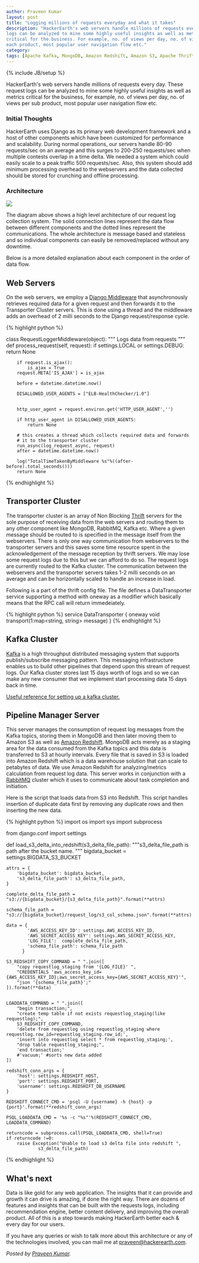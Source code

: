 ```yaml
---
author: Praveen Kumar
layout: post
title: "Logging millions of requests everyday and what it takes"
description: "HackerEarth's web servers handle millions of requests every day. These request
logs can be analyzed to mine some highly useful insights as well as metrics
critical for the business. For example, no. of views per day, no. of views for
each product, most popular user navigation flow etc."
category:
tags: [Apache Kafka, MongoDB, Amazon Redshift, Amazon S3, Apache Thrift]
---
```

{% include JB/setup %}


HackerEarth's web servers handle millions of requests every day. These request
logs can be analyzed to mine some highly useful insights as well as metrics
critical for the business, for example, no. of views per day, no. of views per
sub product, most popular user navigation flow etc.

### Initial Thoughts ###

HackerEarth uses Django as its primary web development framework and a host of
other components which have been customized for performance and scalability.
During normal operations, our servers handle 80-90 requests/sec on an average
and this  surges to 200-250 requests/sec when multiple contests overlap in a
time delta. We needed a system which could easily scale to a peak traffic
 500 requests/sec. Also, this system should add
minimum processing overhead to the webservers and the data collected should be
stored for crunching and offline processing.

### Architecture ###
<img src="/images/logging_architecture.png"/>

The diagram above shows a high level architecture of our request log
collection system. The solid connection lines represent the data flow between
different components and the dotted lines represent the communications. The
whole architecture is message based and stateless and so individual components
can easily be removed/replaced without any downtime.


Below is a more detailed explanation about each component in the order of data
flow.

## Web Servers ##

On the web servers, we employ a [Django Middleware](https://docs.djangoproject.com/en/1.7/topics/http/middleware/) that asynchronously retrieves
required data for a given request and then forwards it to the Transporter
Cluster servers. This is done using a thread and the middleware adds an
overhead of 2 milli seconds to the Django request/response cycle.

{% highlight python %}

class RequestLoggerMiddleware(object):
    """
    Logs data from requests
    """
    def process_request(self, request):
        if settings.LOCAL or settings.DEBUG:
            return None

        if request.is_ajax():
            is_ajax = True
        request.META['IS_AJAX'] = is_ajax

        before = datetime.datetime.now()

        DISALLOWED_USER_AGENTS = ["ELB-HealthChecker/1.0"]


        http_user_agent = request.environ.get('HTTP_USER_AGENT','')

        if http_user_agent in DISALLOWED_USER_AGENTS:
            return None

        # this creates a thread which collects required data and forwards
        # it to the transporter cluster
        run_async(log_request_async, request)
        after = datetime.datetime.now()

        log("TotalTimeTakenByMiddleware %s"%((after-before).total_seconds()))
        return None
{% endhighlight %}

## Transporter Cluster ##

The transporter cluster is an array of Non Blocking [Thrift](https://thrift.apache.org/) servers for the sole purpose of receiving data from the web servers and routing them to any other component like MongoDB, RabbitMQ, Kafka etc. Where a given message should be routed to is specified in the message itself from the webservers. There is only one way communication from webservers to the transporter servers and this saves some time resource spent in the acknowledgement of the message reception by thrift servers. We may lose some request logs due to this but we can afford to do so. The request logs are currently routed to the Kafka cluster.
       The communication between the webservers and the transporter servers takes 1-2 milli seconds on an average and can be horizontally scaled to handle an increase in load.

Following is a part of the thrift config file. The file defines a DataTransporter service supporting a method with oneway as a modifier which basically means that the RPC call will return immedeiately.

{% highlight python %}
service DataTransporter {
    oneway void transport(1:map<string, string> message)
}
{% endhighlight %}

## Kafka Cluster ##

[Kafka](http://kafka.apache.org/) is a high throughput distributed messaging system that supports publish/subscribe messaging pattern. This messaging infrastructure enables us to build other pipelines that depend upon this stream of request logs. Our Kafka cluster stores last 15 days worth of logs and so we can make any new consumer that we implement start processing data 15 days back in time.

[Useful reference for setting up a kafka cluster.](http://www.michael-noll.com/blog/2013/03/13/running-a-multi-broker-apache-kafka-cluster-on-a-single-node/)


## Pipeline Manager Server ##

This server manages the consumption of request log messages from the Kafka topics, storing them in MongoDB and then later moving them to Amazon S3 as well as [Amazon Redshift](http://aws.amazon.com/redshift/).
      MongoDB acts merely as a staging area for the data consumed from the Kafka topics and this data is transferred to S3 at hourly intervals. Every file that is saved in S3 is loaded into Amazon Redshift which is a data warehouse solution that can scale to petabytes of data. We use Amazon Redshift for analyzing/metrics calculation from request log data.
    This server works in conjunction with a [RabbitMQ](http://www.rabbitmq.com/) cluster which it uses to communicate about task completion and initiation.

Here is the script that loads data from S3 into Redshift. This script handles insertion of duplicate data first by removing any duplicate rows and then inserting the new data.

{% highlight python %}
import os
import sys
import subprocess

from django.conf import settings


def load_s3_delta_into_redshift(s3_delta_file_path):
    """s3_delta_file_path is path after the bucket
    name.
    """
    bigdata_bucket = settings.BIGDATA_S3_BUCKET

    attrs = {
        'bigdata_bucket': bigdata_bucket,
        's3_delta_file_path': s3_delta_file_path,
    }

    complete_delta_file_path = "s3://{bigdata_bucket}/{s3_delta_file_path}".format(**attrs)

    schema_file_path = "s3://{bigdata_bucket}/request_log/s3_col_schema.json".format(**attrs)

    data = {
            'AWS_ACCESS_KEY_ID': settings.AWS_ACCESS_KEY_ID,
            'AWS_SECRET_ACCESS_KEY': settings.AWS_SECRET_ACCESS_KEY,
            'LOG_FILE':  complete_delta_file_path,
            'schema_file_path': schema_file_path
          }

    S3_REDSHIFT_COPY_COMMAND = " ".join([
        "copy requestlog_staging from '{LOG_FILE}' ",
        "CREDENTIALS 'aws_access_key_id={AWS_ACCESS_KEY_ID};aws_secret_access_key={AWS_SECRET_ACCESS_KEY}'",
        "json '{schema_file_path}';"
    ]).format(**data)


    LOADDATA_COMMAND = " ".join([
        "begin transaction;",
        "create temp table if not exists requestlog_staging(like requestlog);",
        S3_REDSHIFT_COPY_COMMAND,
        'delete from requestlog using requestlog_staging where requestlog.row_id=requestlog_staging.row_id;',
        'insert into requestlog select * from requestlog_staging;',
        "drop table requestlog_staging;",
        'end transaction;'
        #'vacuum;' #sorts new data added
    ])

    redshift_conn_args = {
        'host': settings.REDSHIFT_HOST,
        'port': settings.REDSHIFT_PORT,
        'username': settings.REDSHIFT_DB_USERNAME
    }

    REDSHIFT_CONNECT_CMD = 'psql -U {username} -h {host} -p {port}'.format(**redshift_conn_args)

    PSQL_LOADDATA_CMD = '%s -c "%s"'%(REDSHIFT_CONNECT_CMD, LOADDATA_COMMAND)

    returncode = subprocess.call(PSQL_LOADDATA_CMD, shell=True)
    if returncode !=0:
        raise Exception("Unable to load s3 delta file into redshift ",
                s3_delta_file_path)
{% endhighlight %}

## What's next ##

Data is like gold for any web application. The insights that it can provide and
growth it can drive is amazing, if done the right way. There are dozens of
features and insights that can be built with the requests logs, including
recommendation engine, better content delivery, and improving the overall
product. All of this is a step towards making HackerEarth better each & every
day for our users.

If you have any queries or wish to talk more about this architecture or any of the technologies involved, you can mail me at praveen@hackerearth.com.

*Posted by [Praveen Kumar](http://hackerearth.com/users/praveen97uma).*
